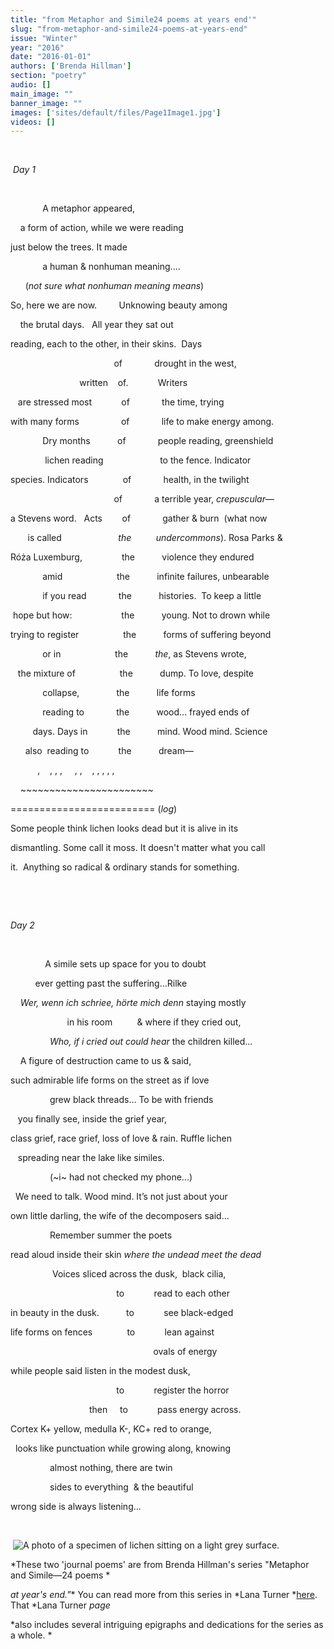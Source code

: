 ```yaml
---
title: "from Metaphor and Simile24 poems at years end'"
slug: "from-metaphor-and-simile24-poems-at-years-end"
issue: "Winter"
year: "2016"
date: "2016-01-01"
authors: ['Brenda Hillman']
section: "poetry"
audio: []
main_image: ""
banner_image: ""
images: ['sites/default/files/Page1Image1.jpg']
videos: []
---
```

 

  *Day 1*

  

               A metaphor appeared,

      a form of action, while we were reading

 just below the trees. It made

               a human & nonhuman meaning....

        (*not sure what nonhuman meaning means*)

 So, here we are now.         Unknowing beauty among

      the brutal days.   All year they sat out

 reading, each to the other, in their skins.  Days

                                           of             drought in the west,

                             written    of.            Writers

     are stressed most            of             the time, trying

 with many forms                 of             life to make energy among.

               Dry months           of             people reading, greenshield

                lichen reading                       to the fence. Indicator

  species. Indicators              of             health, in the twilight

                                           of             a terrible year, *crepuscular*—

 a Stevens word.   Acts        of             gather & burn  (what now

         is called                       *the          undercommons*). Rosa Parks &

 Róża Luxemburg,                the           violence they endured

               amid                      the           infinite failures, unbearable

               if you read             the           histories.  To keep a little

  hope but how:                    the           young. Not to drown while

 trying to register                  the           forms of suffering beyond

               or in                      the           *the*, as Stevens wrote,

     the mixture of                  the           dump. To love, despite

               collapse,               the           life forms

               reading to             the           wood... frayed ends of

           days. Days in            the           mind. Wood mind. Science

        also  reading to            the           dream—

             ,    , , ,     , ,    , , , , ,

     ~~~~~~~~~~~~~~~~~~~~~~~

 ========================= (*log*)

 Some people think lichen looks dead but it is alive in its

 dismantling. Some call it moss. It doesn't matter what you call

 it.  Anything so radical & ordinary stands for something.

  

  

 *Day 2*

  

               A simile sets up space for you to doubt

            ever getting past the suffering...Rilke

      *Wer, wenn ich schriee, hörte mich denn* staying mostly

                        in his room          & where if they cried out,

                 *Who, if i cried out could hear* the children killed...

      A figure of destruction came to us & said,

 such admirable life forms on the street as if love

                 grew black threads... To be with friends

    you finally see, inside the grief year,

 class grief, race grief, loss of love & rain. Ruffle lichen

    spreading near the lake like similes.

                 (~i~ had not checked my phone...)

   We need to talk. Wood mind. It’s not just about your

 own little darling, the wife of the decomposers said...

                 Remember summer the poets

 read aloud inside their skin *where the undead meet the dead*

                   Voices sliced across the dusk,  black cilia,

                                             to            read to each other

 in beauty in the dusk.           to            see black-edged

 life forms on fences              to            lean against

                                                            ovals of energy

 while people said listen in the modest dusk,

                                             to            register the horror

                                 then     to            pass energy across.

 Cortex K+ yellow, medulla K-, KC+ red to orange,

    looks like punctuation while growing along, knowing

                 almost nothing, there are twin

                 sides to everything  & the beautiful

 wrong side is always listening...

  

  ![A photo of a specimen of lichen sitting on a light grey surface. ](../../../../media/sites/default/files/Page1Image1.jpg)  
  
  


 *These two 'journal poems' are from Brenda Hillman's series "Metaphor and Simile—24 poems *

 *at year's end."** You can read more from this series in *Lana Turner *[here](http://www.lanaturnerjournal.com/home-8/from-metaphor-simile-journal-poems-at-year-s-end). That *Lana Turner *page*

 *also includes several intriguing epigraphs and dedications for the series as a whole. *

